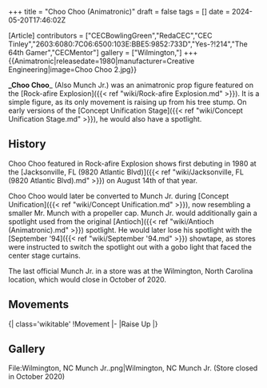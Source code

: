 +++
title = "Choo Choo (Animatronic)"
draft = false
tags = []
date = 2024-05-20T17:46:02Z

[Article]
contributors = ["CECBowlingGreen","RedaCEC","CEC Tinley","2603:6080:7C06:6500:103E:BBE5:9852:733D","Yes-?!214","The 64th Gamer","CECMentor"]
gallery = ["Wilmington,"]
+++
{{Animatronic|releasedate=1980|manufacturer=Creative Engineering|image=Choo Choo 2.jpg}}

**_Choo Choo**_ (Also Munch Jr.) was an animatronic prop figure featured on the [Rock-afire Explosion]({{< ref "wiki/Rock-afire Explosion.md" >}}). It is a simple figure, as its only movement is raising up from his tree stump. On early versions of the [Concept Unification Stage]({{< ref "wiki/Concept Unification Stage.md" >}}), he would also have a spotlight.

## History ##
Choo Choo featured in Rock-afire Explosion shows first debuting in 1980 at the [Jacksonville, FL (9820 Atlantic Blvd)]({{< ref "wiki/Jacksonville, FL (9820 Atlantic Blvd).md" >}}) on August 14th of that year.

Choo Choo would later be converted to Munch Jr. during [Concept Unification]({{< ref "wiki/Concept Unification.md" >}}), now resembling a smaller Mr. Munch with a propeller cap. Munch Jr. would additionally gain a spotlight used from the original [Antioch]({{< ref "wiki/Antioch (Animatronic).md" >}}) spotlight. He would later lose his spotlight with the [September '94]({{< ref "wiki/September '94.md" >}}) showtape, as stores were instructed to switch the spotlight out with a gobo light that faced the center stage curtains.

The last official Munch Jr. in a store was at the Wilmington, North Carolina location, which would close in October of 2020.

## Movements ##
{| class='wikitable'
!Movement
|-
|Raise Up
|}

## Gallery ##
<gallery>
File:Wilmington, NC Munch Jr..png|Wilmington, NC Munch Jr. (Store closed in October 2020)
</gallery>